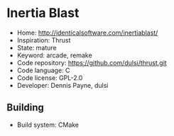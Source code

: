 # Inertia Blast

- Home: http://identicalsoftware.com/inertiablast/
- Inspiration: Thrust
- State: mature
- Keyword: arcade, remake
- Code repository: https://github.com/dulsi/thrust.git
- Code language: C
- Code license: GPL-2.0
- Developer: Dennis Payne, dulsi

## Building

- Build system: CMake
